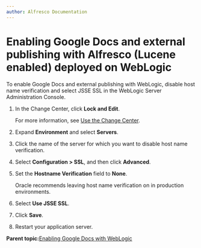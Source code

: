 ```yaml
---
author: Alfresco Documentation
---
```


# Enabling Google Docs and external publishing with Alfresco \(Lucene enabled\) deployed on WebLogic

To enable Google Docs and external publishing with WebLogic, disable host name verification and select JSSE SSL in the WebLogic Server Administration Console.

1.  In the Change Center, click **Lock and Edit**.

    For more information, see [Use the Change Center](http://docs.oracle.com/cd/E12839_01/apirefs.1111/e13952/taskhelp/console/UseTheChangeCenter.html).

2.  Expand **Environment** and select **Servers**.

3.  Click the name of the server for which you want to disable host name verification.

4.  Select **Configuration \> SSL**, and then click **Advanced**.

5.  Set the **Hostname Verification** field to **None**.

    Oracle recommends leaving host name verification on in production environments.

6.  Select **Use JSSE SSL**.

7.  Click **Save**.

8.  Restart your application server.


**Parent topic:**[Enabling Google Docs with WebLogic](../concepts/Slideshare-Weblogic-integration_overview.md)


